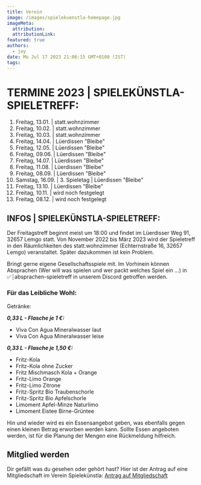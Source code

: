 ```yaml
---
title: Verein
image: /images/spielekuenstla-homepage.jpg
imageMeta:
  attribution:
  attributionLink:
featured: true
authors:
  - jay
date: Mo Jul 17 2023 21:06:15 GMT+0100 (IST)
tags:
---
```


# TERMINE 2023 | SPIELEKÜNSTLA-SPIELETREFF:
1. Freitag, 13.01. | statt.wohnzimmer 
1. Freitag, 10.02. | statt.wohnzimmer
1. Freitag, 10.03. | statt.wohnzimmer
1. Freitag, 14.04. | Lüerdissen "Bleibe" 
1. Freitag, 12.05. | Lüerdissen "Bleibe"
1. Freitag, 09.06. | Lüerdissen "Bleibe"
1. Freitag, 14.07. | Lüerdissen "Bleibe"
1. Freitag, 11.08. | Lüerdissen "Bleibe"
1. Freitag, 08.09. | Lüerdissen "Bleibe"
1. Samstag, 16.09. | 3. Spieletag | Lüerdissen "Bleibe"
1. Freitag, 13.10. | Lüerdissen "Bleibe"
1. Freitag, 10.11. | wird noch festgelegt
1. Freitag, 08.12. | wird noch festgelegt


## INFOS | SPIELEKÜNSTLA-SPIELETREFF:
Der Freitagstreff beginnt meist um 18:00 und findet im Lüerdisser Weg 91, 32657 Lemgo statt. 
Von November 2022 bis März 2023 wird der Spieletreff in den Räumlichkeiten des statt.wohnzimmer (Echternstraße 16, 32657 Lemgo) veranstaltet.
Später dazukommen ist kein Problem. 

Bringt gerne eigene Gesellschaftsspiele mit. Im Vorhinein können Absprachen (Wer will was spielen und wer packt welches Spiel ein ...) in ⁠✅┊absprachen-spieletreff in unserem Discord getroffen werden.


### Für das Leibliche Wohl: 
Getränke:

___0,33 L - Flasche je 1 €:___
  * Viva Con Agua Mineralwasser laut
  * Viva Con Agua Mineralwasser leise

___0,33 L - Flasche je 1,50 €:___
  * Fritz-Kola
  * Fritz-Kola ohne Zucker
  * Fritz Mischmasch Kola + Orange
  * Fritz-Limo Orange
  * Fritz-Limo Zitrone
  * Fritz-Spritz Bio Traubenschorle
  * Fritz-Spritz Bio Apfelschorle
  * Limoment Apfel-Minze Naturlimo
  * Limoment Eistee Birne-Grüntee

Hin und wieder wird es ein Essensangebot geben, was ebenfalls gegen einen kleinen Betrag erworben werden kann.
Sollte Essen angeboten werden, ist für die Planung der Mengen eine Rückmeldung hilfreich.


## Mitglied werden

Dir gefällt was du gesehen oder gehört hast? Hier ist der Antrag auf eine Mitgliedschaft im Verein Spielekünstla:
<a href="/mitgliedsantrag_spielekünstla.pdf">Antrag auf Mitgliedschaft</a>
